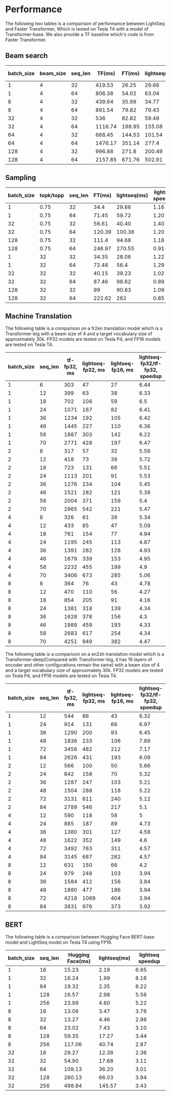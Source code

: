 # Performance

The following two tables is a comparison of performance between LightSeq and Faster Transformer, Which is tested on Tesla T4 with a model of Transformer-base. We also provide a TF baseline which's code is from Faster Transformer.

## Beam search

| batch_size | beam_size | seq_len | TF(ms)  | FT(ms) | lightseq(ms) | PyTorch(ms) | FT speedup | lightseq speedup | PyTorch speedup |
|------------|-----------|---------|---------|--------|--------------|-------------|------------|------------------|-----------------|
| 1          | 4         | 32      | 419.53  | 26.25  | 29.66        | 385.23      | 15.98      | 14.14            | 1.09            |
| 1          | 4         | 64      | 806.38  | 54.02  | 63.04        | 760.77      | 14.93      | 12.79            | 1.06            |
| 8          | 4         | 32      | 439.64  | 35.99  | 34.77        | 416.06      | 12.22      | 12.64            | 1.06            |
| 8          | 4         | 64      | 891.54  | 79.82  | 79.43        | 835.79      | 11.17      | 11.22            | 1.07            |
| 32         | 4         | 32      | 536     | 82.82  | 59.49        | 429.78      | 6.47       | 9.01             | 1.25            |
| 32         | 4         | 64      | 1116.74 | 198.95 | 155.08       | 929.97      | 5.61       | 7.20             | 1.20            |
| 64         | 4         | 32      | 668.45  | 144.53 | 101.54       | 520.66      | 4.62       | 6.58             | 1.28            |
| 64         | 4         | 64      | 1476.17 | 351.14 | 277.4        | 1237.79     | 4.20       | 5.32             | 1.19            |
| 128        | 4         | 32      | 996.88  | 271.8  | 200.49       | 721.66      | 3.67       | 4.97             | 1.38            |
| 128        | 4         | 64      | 2157.85 | 671.76 | 502.91       | 2158.81     | 3.21       | 4.29             | 1.00            |

## Sampling

| batch_size | topk/topp | seq_len | FT(ms) | lightseq(ms) | lightseq speedup |
|------------|-----------|---------|--------|--------------|------------------|
| 1          | 0.75      | 32      | 34.4   | 29.66        | 1.16             |
| 1          | 0.75      | 64      | 71.45  | 59.72        | 1.20             |
| 32         | 0.75      | 32      | 56.61  | 40.40        | 1.40             |
| 32         | 0.75      | 64      | 120.39 | 100.36       | 1.20             |
| 128        | 0.75      | 32      | 111.4  | 94.68        | 1.18             |
| 128        | 0.75      | 64      | 246.97 | 270.55       | 0.91             |
| 1          | 32        | 32      | 34.35  | 28.06        | 1.22             |
| 1          | 32        | 64      | 72.48  | 56.4         | 1.29             |
| 32         | 32        | 32      | 40.15  | 39.23        | 1.02             |
| 32         | 32        | 64      | 87.46  | 98.62        | 0.89             |
| 128        | 32        | 32      | 99     | 90.83        | 1.09             |
| 128        | 32        | 64      | 222.62 | 262          | 0.85             |

## Machine Translation
The following table is a comparison on a fr2en translation model which is a Transformer-big with a
beam size of 4 and a target vocabulary size of approximately 30k. FP32 models are tested on Tesla P4,
and FP16 models are tested on Tesla T4.

| batch_size | seq_len | tf-fp32, ms | lightseq-fp32, ms | lightseq-fp16, ms | lightseq-fp32/tf-fp32, speedup | lightseq-fp16/lightseq-fp32, speedup | lightseq-fp16/tf-fp32, speedup |
|------------|---------|-------------|-------------------|-------------------|--------------------------------|--------------------------------------|--------------------------------|
| 1          | 6       | 303         | 47                | 27                | 6.44                           | 1.74                                 | 11.22                          |
| 1          | 12      | 399         | 63                | 38                | 6.33                           | 1.66                                 | 10.5                           |
| 1          | 18      | 702         | 108               | 59                | 6.5                            | 1.83                                 | 11.9                           |
| 1          | 24      | 1071        | 167               | 82                | 6.41                           | 2.04                                 | 13.06                          |
| 1          | 36      | 1234        | 192               | 105               | 6.42                           | 1.83                                 | 11.75                          |
| 1          | 46      | 1445        | 227               | 110               | 6.36                           | 2.06                                 | 13.14                          |
| 1          | 58      | 1887        | 303               | 142               | 6.22                           | 2.13                                 | 13.29                          |
| 1          | 70      | 2771        | 428               | 197               | 6.47                           | 2.17                                 | 14.07                          |
| 2          | 6       | 317         | 57                | 32                | 5.56                           | 1.78                                 | 9.91                           |
| 2          | 12      | 418         | 73                | 39                | 5.72                           | 1.87                                 | 10.72                          |
| 2          | 18      | 723         | 131               | 66                | 5.51                           | 1.98                                 | 10.95                          |
| 2          | 24      | 1113        | 201               | 91                | 5.53                           | 2.21                                 | 12.23                          |
| 2          | 36      | 1276        | 234               | 104               | 5.45                           | 2.25                                 | 12.27                          |
| 2          | 46      | 1521        | 282               | 121               | 5.39                           | 2.33                                 | 12.57                          |
| 2          | 58      | 2004        | 371               | 159               | 5.4                            | 2.33                                 | 12.6                           |
| 2          | 70      | 2965        | 542               | 221               | 5.47                           | 2.45                                 | 13.42                          |
| 4          | 6       | 326         | 61                | 39                | 5.34                           | 1.56                                 | 8.36                           |
| 4          | 12      | 433         | 85                | 47                | 5.09                           | 1.81                                 | 9.21                           |
| 4          | 18      | 761         | 154               | 77                | 4.94                           | 2                                    | 9.88                           |
| 4          | 24      | 1195        | 245               | 113               | 4.87                           | 2.17                                 | 10.58                          |
| 4          | 36      | 1391        | 282               | 128               | 4.93                           | 2.2                                  | 10.87                          |
| 4          | 46      | 1679        | 339               | 153               | 4.95                           | 2.22                                 | 10.97                          |
| 4          | 58      | 2232        | 455               | 199               | 4.9                            | 2.29                                 | 11.22                          |
| 4          | 70      | 3406        | 673               | 285               | 5.06                           | 2.36                                 | 11.95                          |
| 8          | 6       | 364         | 76                | 43                | 4.78                           | 1.77                                 | 8.47                           |
| 8          | 12      | 470         | 110               | 56                | 4.27                           | 1.96                                 | 8.39                           |
| 8          | 18      | 854         | 205               | 91                | 4.16                           | 2.25                                 | 9.38                           |
| 8          | 24      | 1381        | 318               | 139               | 4.34                           | 2.29                                 | 9.94                           |
| 8          | 36      | 1628        | 378               | 156               | 4.3                            | 2.42                                 | 10.44                          |
| 8          | 46      | 1989        | 459               | 193               | 4.33                           | 2.38                                 | 10.31                          |
| 8          | 58      | 2683        | 617               | 254               | 4.34                           | 2.43                                 | 10.56                          |
| 8          | 70      | 4251        | 949               | 382               | 4.47                           | 2.48                                 | 11.13                          |

The following table is a comparison on a en2zh translation model which is a
Transformer-deep(Compared with Transformer-big, it has 16 layers of encoder and other configurations
remain the same) with a
beam size of 4 and a target vocabulary size of approximately 30k. FP32 models are tested on Tesla P4,
and FP16 models are tested on Tesla T4.

| batch_size | seq_len | tf-fp32, ms | lightseq-fp32, ms | lightseq-fp16, ms | lightseq-fp32/tf-fp32, speedup | lightseq-fp16/lightseq-fp32, speedup | lightseq-fp16/tf-fp32, speedup |
|------------|---------|-------------|-------------------|-------------------|--------------------------------|--------------------------------------|--------------------------------|
| 1          | 12      | 544         | 86                | 43                | 6.32                           | 2                                    | 12.65                          |
| 1          | 24      | 914         | 131               | 66                | 6.97                           | 1.98                                 | 13.85                          |
| 1          | 36      | 1290        | 200               | 93                | 6.45                           | 2.15                                 | 13.87                          |
| 1          | 48      | 1836        | 233               | 106               | 7.89                           | 2.2                                  | 17.32                          |
| 1          | 72      | 3456        | 482               | 212               | 7.17                           | 2.27                                 | 16.3                           |
| 1          | 84      | 2626        | 431               | 193               | 6.09                           | 2.23                                 | 13.61                          |
| 2          | 12      | 566         | 100               | 50                | 5.66                           | 2                                    | 11.32                          |
| 2          | 24      | 842         | 158               | 70                | 5.32                           | 2.26                                 | 12.03                          |
| 2          | 36      | 1287        | 247               | 103               | 5.21                           | 2.4                                  | 12.5                           |
| 2          | 48      | 1504        | 288               | 118               | 5.22                           | 2.44                                 | 12.75                          |
| 2          | 72      | 3131        | 611               | 240               | 5.12                           | 2.55                                 | 13.05                          |
| 2          | 84      | 2789        | 546               | 217               | 5.1                            | 2.52                                 | 12.85                          |
| 4          | 12      | 590         | 118               | 58                | 5                              | 2.03                                 | 10.17                          |
| 4          | 24      | 885         | 187               | 89                | 4.73                           | 2.1                                  | 9.94                           |
| 4          | 36      | 1380        | 301               | 127               | 4.58                           | 2.37                                 | 10.87                          |
| 4          | 48      | 1622        | 352               | 149               | 4.6                            | 2.36                                 | 10.89                          |
| 4          | 72      | 3492        | 763               | 311               | 4.57                           | 2.45                                 | 11.23                          |
| 4          | 84      | 3145        | 687               | 282               | 4.57                           | 2.44                                 | 11.15                          |
| 8          | 12      | 631         | 150               | 66                | 4.2                            | 2.27                                 | 9.56                           |
| 8          | 24      | 979         | 248               | 103               | 3.94                           | 2.41                                 | 9.5                            |
| 8          | 36      | 1584        | 412               | 156               | 3.84                           | 2.64                                 | 10.15                          |
| 8          | 48      | 1880        | 477               | 186               | 3.94                           | 2.56                                 | 10.11                          |
| 8          | 72      | 4218        | 1069              | 404               | 3.94                           | 2.65                                 | 10.44                          |
| 8          | 84      | 3831        | 976               | 373               | 3.92                           | 2.62                                 | 10.27                          |

## BERT
The following table is a comparison between Hugging Face BERT-base model and LightSeq model on Tesla T4 using FP16.

| batch_size | seq_len | Hugging Face(ms) | lightseq(ms) | lightseq speedup |
|------------|---------|------------------|--------------|------------------|
| 1          | 16      | 15.23            | 2.19         | 6.95             |
| 1          | 32      | 16.24            | 1.99         | 8.16             |
| 1          | 64      | 19.32            | 2.35         | 8.22             |
| 1          | 128     | 16.57            | 2.98         | 5.56             |
| 1          | 256     | 23.99            | 4.60         | 5.22             |
| 8          | 16      | 13.06            | 3.47         | 3.76             |
| 8          | 32      | 13.27            | 4.46         | 2.98             |
| 8          | 64      | 23.02            | 7.43         | 3.10             |
| 8          | 128     | 59.35            | 17.27        | 3.44             |
| 8          | 256     | 117.06           | 40.74        | 2.87             |
| 32         | 16      | 29.27            | 12.38        | 2.36             |
| 32         | 32      | 54.90            | 17.68        | 3.11             |
| 32         | 64      | 109.13           | 36.20        | 3.01             |
| 32         | 128     | 260.13           | 66.03        | 3.94             |
| 32         | 256     | 498.84           | 145.57       | 3.43             |
